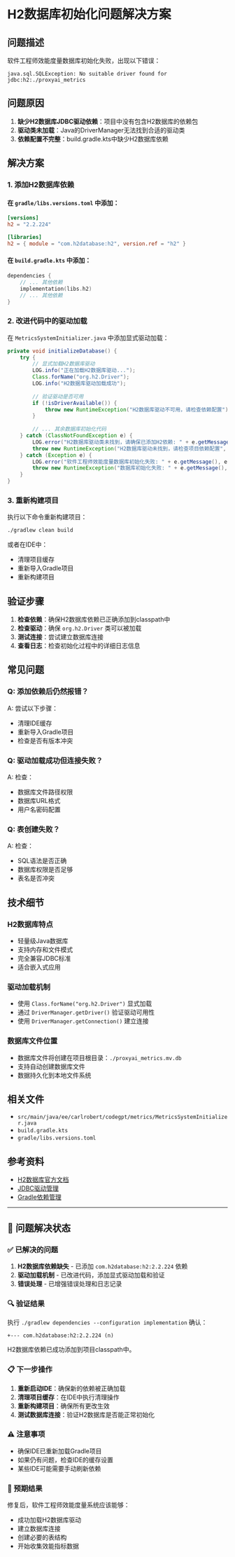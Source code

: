 # H2数据库初始化问题解决方案

## 问题描述

软件工程师效能度量数据库初始化失败，出现以下错误：

```
java.sql.SQLException: No suitable driver found for jdbc:h2:./proxyai_metrics
```

## 问题原因

1. **缺少H2数据库JDBC驱动依赖**：项目中没有包含H2数据库的依赖包
2. **驱动类未加载**：Java的DriverManager无法找到合适的驱动类
3. **依赖配置不完整**：build.gradle.kts中缺少H2数据库依赖

## 解决方案

### 1. 添加H2数据库依赖

#### 在 `gradle/libs.versions.toml` 中添加：

```toml
[versions]
h2 = "2.2.224"

[libraries]
h2 = { module = "com.h2database:h2", version.ref = "h2" }
```

#### 在 `build.gradle.kts` 中添加：

```kotlin
dependencies {
    // ... 其他依赖
    implementation(libs.h2)
    // ... 其他依赖
}
```

### 2. 改进代码中的驱动加载

在 `MetricsSystemInitializer.java` 中添加显式驱动加载：

```java
private void initializeDatabase() {
    try {
        // 显式加载H2数据库驱动
        LOG.info("正在加载H2数据库驱动...");
        Class.forName("org.h2.Driver");
        LOG.info("H2数据库驱动加载成功");
        
        // 验证驱动是否可用
        if (!isDriverAvailable()) {
            throw new RuntimeException("H2数据库驱动不可用，请检查依赖配置");
        }
        
        // ... 其余数据库初始化代码
    } catch (ClassNotFoundException e) {
        LOG.error("H2数据库驱动类未找到，请确保已添加H2依赖: " + e.getMessage(), e);
        throw new RuntimeException("H2数据库驱动未找到，请检查项目依赖配置", e);
    } catch (Exception e) {
        LOG.error("软件工程师效能度量数据库初始化失败: " + e.getMessage(), e);
        throw new RuntimeException("数据库初始化失败: " + e.getMessage(), e);
    }
}
```

### 3. 重新构建项目

执行以下命令重新构建项目：

```bash
./gradlew clean build
```

或者在IDE中：
- 清理项目缓存
- 重新导入Gradle项目
- 重新构建项目

## 验证步骤

1. **检查依赖**：确保H2数据库依赖已正确添加到classpath中
2. **检查驱动**：确保 `org.h2.Driver` 类可以被加载
3. **测试连接**：尝试建立数据库连接
4. **查看日志**：检查初始化过程中的详细日志信息

## 常见问题

### Q: 添加依赖后仍然报错？
A: 尝试以下步骤：
- 清理IDE缓存
- 重新导入Gradle项目
- 检查是否有版本冲突

### Q: 驱动加载成功但连接失败？
A: 检查：
- 数据库文件路径权限
- 数据库URL格式
- 用户名密码配置

### Q: 表创建失败？
A: 检查：
- SQL语法是否正确
- 数据库权限是否足够
- 表名是否冲突

## 技术细节

### H2数据库特点
- 轻量级Java数据库
- 支持内存和文件模式
- 完全兼容JDBC标准
- 适合嵌入式应用

### 驱动加载机制
- 使用 `Class.forName("org.h2.Driver")` 显式加载
- 通过 `DriverManager.getDriver()` 验证驱动可用性
- 使用 `DriverManager.getConnection()` 建立连接

### 数据库文件位置
- 数据库文件将创建在项目根目录：`./proxyai_metrics.mv.db`
- 支持自动创建数据库文件
- 数据持久化到本地文件系统

## 相关文件

- `src/main/java/ee/carlrobert/codegpt/metrics/MetricsSystemInitializer.java`
- `build.gradle.kts`
- `gradle/libs.versions.toml`

## 参考资料

- [H2数据库官方文档](https://www.h2database.com/html/main.html)
- [JDBC驱动管理](https://docs.oracle.com/javase/tutorial/jdbc/basics/connecting.html)
- [Gradle依赖管理](https://docs.gradle.org/current/userguide/dependency_management.html)

---

## 🎯 问题解决状态

### ✅ 已解决的问题

1. **H2数据库依赖缺失** - 已添加 `com.h2database:h2:2.2.224` 依赖
2. **驱动加载机制** - 已改进代码，添加显式驱动加载和验证
3. **错误处理** - 已增强错误处理和日志记录

### 🔍 验证结果

执行 `./gradlew dependencies --configuration implementation` 确认：
```
+--- com.h2database:h2:2.2.224 (n)
```

H2数据库依赖已成功添加到项目classpath中。

### 📋 下一步操作

1. **重新启动IDE**：确保新的依赖被正确加载
2. **清理项目缓存**：在IDE中执行清理操作
3. **重新构建项目**：确保所有更改生效
4. **测试数据库连接**：验证H2数据库是否能正常初始化

### ⚠️ 注意事项

- 确保IDE已重新加载Gradle项目
- 如果仍有问题，检查IDE的缓存设置
- 某些IDE可能需要手动刷新依赖

### 🚀 预期结果

修复后，软件工程师效能度量系统应该能够：
- 成功加载H2数据库驱动
- 建立数据库连接
- 创建必要的表结构
- 开始收集效能指标数据
